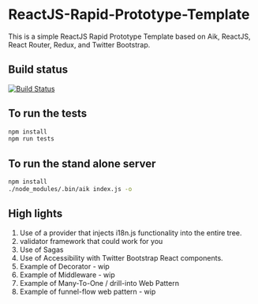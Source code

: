 # ReactJS-Rapid-Prototype-Template

This is a simple ReactJS Rapid Prototype Template based on Aik, ReactJS, React Router, Redux, and Twitter Bootstrap.

## Build status
[![Build Status](https://travis-ci.org/psenger/ReactJS-Rapid-Prototype-Template.svg?branch=master)](https://travis-ci.org/psenger/ReactJS-Rapid-Prototype-Template)

## To run the tests

```bash
npm install
npm run tests
```
## To run the stand alone server

```bash
npm install
./node_modules/.bin/aik index.js -o
```

## High lights

1. Use of a provider that injects i18n.js functionality into the entire tree.
2. validator framework that could work for you
3. Use of Sagas
4. Use of Accessibility with Twitter Bootstrap React components.
5. Example of Decorator - wip
6. Example of Middleware - wip
7. Example of Many-To-One / drill-into Web Pattern
8. Example of funnel-flow web pattern - wip
